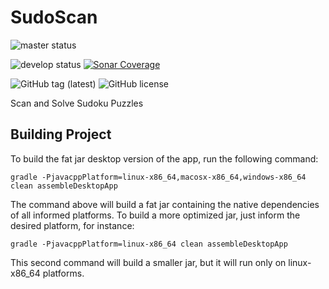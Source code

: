 # SudoScan
![master status](https://github.com/pintowar/sudoscan/actions/workflows/gradle_master.yml/badge.svg?branch=master)

![develop status](https://github.com/pintowar/sudoscan/actions/workflows/gradle_develop.yml/badge.svg?branch=develop)
[![Sonar Coverage](https://sonarcloud.io/api/project_badges/measure?project=pintowar_sudoscan&metric=coverage)](https://sonarcloud.io/dashboard?id=pintowar_sudoscan)

![GitHub tag (latest)](https://img.shields.io/github/v/tag/pintowar/sudoscan)
![GitHub license](https://img.shields.io/github/license/pintowar/sudoscan)

Scan and Solve Sudoku Puzzles

## Building Project

To build the fat jar desktop version of the app, run the following command:

`gradle -PjavacppPlatform=linux-x86_64,macosx-x86_64,windows-x86_64 clean assembleDesktopApp`

The command above will build a fat jar containing the native dependencies of all informed platforms. 
To build a more optimized jar, just inform the desired platform, for instance: 

`gradle -PjavacppPlatform=linux-x86_64 clean assembleDesktopApp`

This second command will build a smaller jar, but it will run only on linux-x86_64 platforms. 